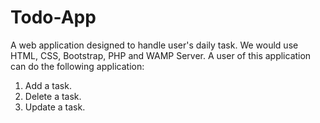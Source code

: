 # Todo-App

A web application designed to handle user's daily task. We would use HTML, CSS, Bootstrap, PHP and WAMP Server. A user of this application can do the following application:

1) Add a task.
2) Delete a task.
3) Update a task.
